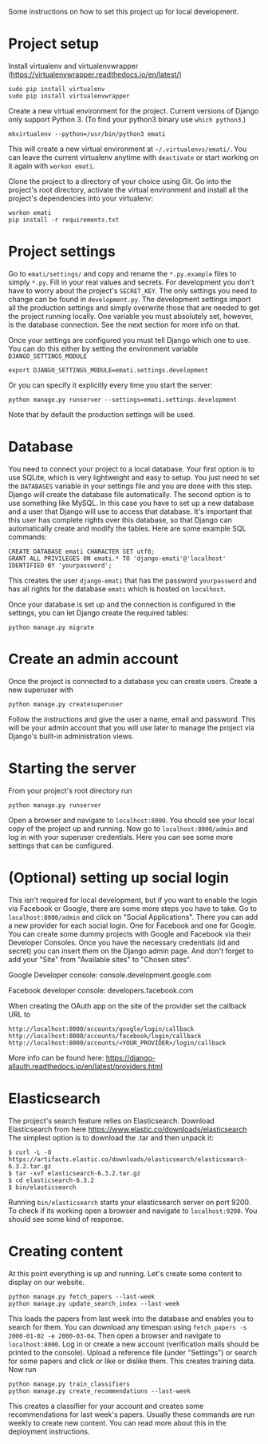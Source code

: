 Some instructions on how to set this project up for local development.


# Project setup
Install virtualenv and virtualenvwrapper
(https://virtualenvwrapper.readthedocs.io/en/latest/)
```
sudo pip install virtualenv
sudo pip install virtualenvwrapper
```

Create a new virtual environment for the project. Current versions of Django only support Python 3. (To find your python3 binary use `which python3`.)
```
mkvirtualenv --python=/usr/bin/python3 emati
```
This will create a new virtual environment at `~/.virtualenvs/emati/`. You can leave the current virtualenv anytime with `deactivate` or start working on it again with `workon emati`.

Clone the project to a directory of your choice using Git. Go into the project's root directory, activate the virtual environment and install all the project's dependencies into your virtualenv:
```
workon emati
pip install -r requirements.txt
```


# Project settings
Go to `emati/settings/` and copy and rename the `*.py.example` files to simply `*.py`. Fill in your real values and secrets. For development you don't have to worry about the project's `SECRET_KEY`. The only settings you need to change can be found in `development.py`. The development settings import all the production settings and simply overwrite those that are needed to get the project running locally. One variable you must absolutely set, however, is the database connection. See the next section for more info on that.

Once your settings are configured you must tell Django which one to use. You can do this either by setting the environment variable `DJANGO_SETTINGS_MODULE`
```
export DJANGO_SETTINGS_MODULE=emati.settings.development
```
Or you can specify it explicitly every time you start the server:
```
python manage.py runserver --settings=emati.settings.development
```
Note that by default the production settings will be used.


# Database
You need to connect your project to a local database. Your first option is to use SQLite, which is very lightweight and easy to setup. You just need to set the `DATABASES` variable in your settings file and you are done with this step. Django will create the database file automatically. The second option is to use something like MySQL. In this case you have to set up a new database and a user that Django will use to access that database. It's important that this user has complete rights over this database, so that Django can automatically create and modify the tables. Here are some example SQL commands:
```
CREATE DATABASE emati CHARACTER SET utf8;
GRANT ALL PRIVILEGES ON emati.* TO 'django-emati'@'localhost' IDENTIFIED BY 'yourpassword';
```
This creates the user `django-emati` that has the password `yourpassword` and has all rights for the database `emati` which is hosted on `localhost`. 

Once your database is set up and the connection is configured in the settings, you can let Django create the required tables:
```
python manage.py migrate
```


# Create an admin account
Once the project is connected to a database you can create users. Create a new superuser with
```
python manage.py createsuperuser
```
Follow the instructions and give the user a name, email and password. This will be your admin account that you will use later to manage the project via Django's built-in administration views.


# Starting the server
From your project's root directory run
```
python manage.py runserver
```
Open a browser and navigate to `localhost:8000`. You should see your local copy of the project up and running. Now go to `localhost:8000/admin` and log in with your superuser credentials. Here you can see some more settings that can be configured.


# (Optional) setting up social login
This isn't required for local development, but if you want to enable the login via Facebook or Google, there are some more steps you have to take. Go to `localhost:8000/admin` and click on "Social Applications". There you can add a new provider for each social login. One for Facebook and one for Google. You can create some dummy projects with Google and Facebook via their Developer Consoles. Once you have the necessary credentials (id and secret) you can insert them on the Django admin page. And don't forget to add your "Site" from "Available sites" to "Chosen sites".

Google Developer console: 
console.development.google.com

Facebook developer console:
developers.facebook.com

When creating the OAuth app on the site of the provider set the callback URL to
```
http://localhost:8000/accounts/google/login/callback
http://localhost:8000/accounts/facebook/login/callback
http://localhost:8000/accounts/<YOUR_PROVIDER>/login/callback
```

More info can be found here:
https://django-allauth.readthedocs.io/en/latest/providers.html


# Elasticsearch
The project's search feature relies on Elasticsearch.
Download Elasticsearch from here https://www.elastic.co/downloads/elasticsearch
The simplest option is to download the .tar and then unpack it:
```
$ curl -L -O https://artifacts.elastic.co/downloads/elasticsearch/elasticsearch-6.3.2.tar.gz
$ tar -xvf elasticsearch-6.3.2.tar.gz
$ cd elasticsearch-6.3.2
$ bin/elasticsearch
```
Running `bin/elasticsearch` starts your elasticsearch server on port 9200. To check if its working open a browser and navigate to `localhost:9200`. You should see some kind of response.


# Creating content
At this point everything is up and running. Let's create some content to display on our website.
```
python manage.py fetch_papers --last-week
python manage.py update_search_index --last-week
```
This loads the papers from last week into the database and enables you to search for them. You can download any timespan using `fetch_papers -s 2000-01-02 -e 2000-03-04`. Then open a browser and navigate to `localhost:8000`. Log in or create a new account (verification mails should be printed to the console). Upload a reference file (under "Settings") or search for some papers and click or like or dislike them. This creates training data. Now run
```
python manage.py train_classifiers
python manage.py create_recommendations --last-week
```
This creates a classifier for your account and creates some recommendations for last week's papers. Usually these commands are run weekly to create new content. You can read more about this in the deployment instructions.
